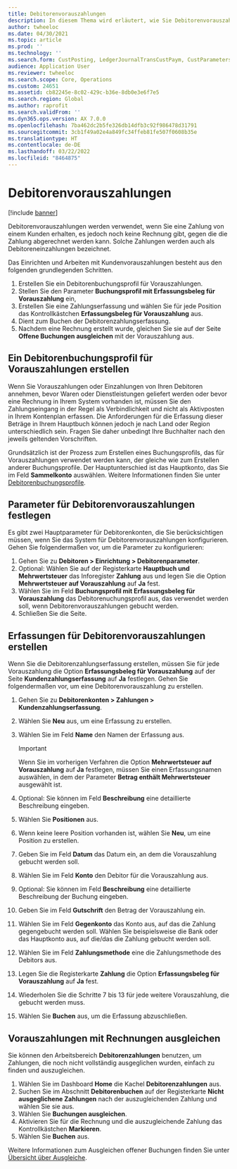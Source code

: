 ```yaml
---
title: Debitorenvorauszahlungen
description: In diesem Thema wird erläutert, wie Sie Debitorenvorauszahlungen (auch Debitoreneinzahlungen genannt) einrichten und verarbeiten.
author: twheeloc
ms.date: 04/30/2021
ms.topic: article
ms.prod: ''
ms.technology: ''
ms.search.form: CustPosting, LedgerJournalTransCustPaym, CustParameters
audience: Application User
ms.reviewer: twheeloc
ms.search.scope: Core, Operations
ms.custom: 24651
ms.assetid: cb82245e-8c02-429c-b36e-8db0e3e6f7e5
ms.search.region: Global
ms.author: raprofit
ms.search.validFrom: ''
ms.dyn365.ops.version: AX 7.0.0
ms.openlocfilehash: 7ba462dc2b5fe326db14dfb3c92f986478d31791
ms.sourcegitcommit: 3cb1f49a02e4a849fc34ffeb81fe507f0608b35e
ms.translationtype: HT
ms.contentlocale: de-DE
ms.lasthandoff: 03/22/2022
ms.locfileid: "8464875"
---
```

# <a name="customer-prepayments"></a>Debitorenvorauszahlungen

[!include [banner](../includes/banner.md)]

Debitorenvorauszahlungen werden verwendet, wenn Sie eine Zahlung von einem Kunden erhalten, es jedoch noch keine Rechnung gibt, gegen die die Zahlung abgerechnet werden kann. Solche Zahlungen werden auch als Debitoreneinzahlungen bezeichnet.

Das Einrichten und Arbeiten mit Kundenvorauszahlungen besteht aus den folgenden grundlegenden Schritten.

1. Erstellen Sie ein Debitorenbuchungsprofil für Vorauszahlungen.
2. Stellen Sie den Parameter **Buchungsprofil mit Erfassungsbeleg für Vorauszahlung** ein,
3. Erstellen Sie eine Zahlungserfassung und wählen Sie für jede Position das Kontrollkästchen **Erfassungsbeleg für Vorauszahlung** aus.
4. Dient zum Buchen der Debitorenzahlungserfassung.
5. Nachdem eine Rechnung erstellt wurde, gleichen Sie sie auf der Seite **Offene Buchungen ausgleichen** mit der Vorauszahlung aus.

## <a name="create-a-customer-posting-profile-for-prepayments"></a>Ein Debitorenbuchungsprofil für Vorauszahlungen erstellen

Wenn Sie Vorauszahlungen oder Einzahlungen von Ihren Debitoren annehmen, bevor Waren oder Dienstleistungen geliefert werden oder bevor eine Rechnung in Ihrem System vorhanden ist, müssen Sie den Zahlungseingang in der Regel als Verbindlichkeit und nicht als Aktivposten in Ihrem Kontenplan erfassen. Die Anforderungen für die Erfassung dieser Beträge in Ihrem Hauptbuch können jedoch je nach Land oder Region unterschiedlich sein. Fragen Sie daher unbedingt Ihre Buchhalter nach den jeweils geltenden Vorschriften.

Grundsätzlich ist der Prozess zum Erstellen eines Buchungsprofils, das für Vorauszahlungen verwendet werden kann, der gleiche wie zum Erstellen anderer Buchungsprofile. Der Hauptunterschied ist das Hauptkonto, das Sie im Feld **Sammelkonto** auswählen. Weitere Informationen finden Sie unter [Debitorenbuchungsprofile](customer-posting-profiles.md).

## <a name="define-parameters-for-customer-prepayments"></a>Parameter für Debitorenvorauszahlungen festlegen

Es gibt zwei Hauptparameter für Debitorenkonten, die Sie berücksichtigen müssen, wenn Sie das System für Debitorenvorauszahlungen konfigurieren. Gehen Sie folgendermaßen vor, um die Parameter zu konfigurieren:

1. Gehen Sie zu **Debitoren \> Einrichtung \> Debitorenparameter**.
2. Optional: Wählen Sie auf der Registerkarte **Hauptbuch und Mehrwertsteuer** das Inforegister **Zahlung** aus und legen Sie die Option **Mehrwertsteuer auf Vorauszahlung** auf **Ja** fest.
3. Wählen Sie im Feld **Buchungsprofil mit Erfassungsbeleg für Vorauszahlung** das Debitorenuchungsprofil aus, das verwendet werden soll, wenn Debitorenvorauszahlungen gebucht werden.
4. Schließen Sie die Seite.

## <a name="create-customer-prepayment-vouchers"></a>Erfassungen für Debitorenvorauszahlungen erstellen

Wenn Sie die Debitorenzahlungserfassung erstellen, müssen Sie für jede Vorauszahlung die Option **Erfassungsbeleg für Vorauszahlung** auf der Seite **Kundenzahlungserfassung** auf **Ja** festlegen. Gehen Sie folgendermaßen vor, um eine Debitorenvorauszahlung zu erstellen.

1. Gehen Sie zu **Debitorenkonten \> Zahlungen \> Kundenzahlungserfassung**.
2. Wählen Sie **Neu** aus, um eine Erfassung zu erstellen.
3. Wählen Sie im Feld **Name** den Namen der Erfassung aus.

    > [!IMPORTANT]
    > Wenn Sie im vorherigen Verfahren die Option **Mehrwertsteuer auf Vorauszahlung** auf **Ja** festlegen, müssen Sie einen Erfassungsnamen auswählen, in dem der Parameter **Betrag enthält Mehrwertsteuer** ausgewählt ist. 

4. Optional: Sie können im Feld **Beschreibung** eine detaillierte Beschreibung eingeben.
5. Wählen Sie **Positionen** aus.
6. Wenn keine leere Position vorhanden ist, wählen Sie **Neu**, um eine Position zu erstellen.
7. Geben Sie im Feld **Datum** das Datum ein, an dem die Vorauszahlung gebucht werden soll.
8. Wählen Sie im Feld **Konto** den Debitor für die Vorauszahlung aus.
9. Optional: Sie können im Feld **Beschreibung** eine detaillierte Beschreibung der Buchung eingeben.
10. Geben Sie im Feld **Gutschrift** den Betrag der Vorauszahlung ein.
11. Wählen Sie im Feld **Gegenkonto** das Konto aus, auf das die Zahlung gegengebucht werden soll. Wählen Sie beispielsweise die Bank oder das Hauptkonto aus, auf die/das die Zahlung gebucht werden soll.
12. Wählen Sie im Feld **Zahlungsmethode** eine die Zahlungsmethode des Debitors aus.
13. Legen Sie die Registerkarte **Zahlung** die Option **Erfassungsbeleg für Vorauszahlung** auf **Ja** fest.
14. Wiederholen Sie die Schritte 7 bis 13 für jede weitere Vorauszahlung, die gebucht werden muss.
15. Wählen Sie **Buchen** aus, um die Erfassung abzuschließen.

## <a name="settle-prepayments-with-invoices"></a>Vorauszahlungen mit Rechnungen ausgleichen

Sie können den Arbeitsbereich **Debitorenzahlungen** benutzen, um Zahlungen, die noch nicht vollständig ausgeglichen wurden, einfach zu finden und auszugleichen.

1. Wählen Sie im Dashboard **Home** die Kachel **Debitorenzahlungen** aus.
2. Suchen Sie im Abschnitt **Debitorenbuchen** auf der Registerkarte **Nicht ausgeglichene Zahlungen** nach der auszugleichenden Zahlung und wählen Sie sie aus.
3. Wählen Sie **Buchungen ausgleichen**.
4. Aktivieren Sie für die Rechnung und die auszugleichende Zahlung das Kontrollkästchen **Markieren**.
5. Wählen Sie **Buchen** aus.

Weitere Informationen zum Ausgleichen offener Buchungen finden Sie unter [Übersicht über Ausgleiche](/dynamics365/finance/cash-bank-management/settlement-overview).
